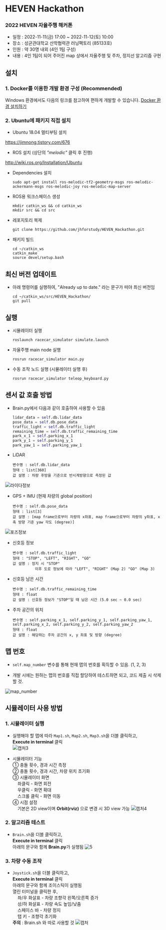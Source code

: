 # HEVEN Hackathon

### 2022 HEVEN 자율주행 해커톤
- 일정 : 2022-11-11(금) 17:00 ~ 2022-11-12(토) 10:00
- 장소 : 성균관대학교 산학협력관 러닝팩토리 (85133호)
- 인원 : 약 30명 내외 (4인 1팀 구성)
- 내용 : 4인 1팀이 되어 주어진 map 상에서 자율주행 및 주차, 정지선 알고리즘 구현

## 설치
### 1. Docker를 이용한 개발 환경 구성 (Recommended)

Windows 환경에서도 다음의 링크를 참고하여 편하게 개발할 수 있습니다.
[Docker 환경 설치하기](https://github.com/jhforstudy/HEVEN_Hackathon/blob/master/InstallDocker.md)

### 2. Ubuntu에 패키지 직접 설치

* Ubuntu 18.04 멀티부팅 설치

https://jimnong.tistory.com/676

* ROS 설치 (상단의 *"melodic"* 클릭 후 진행)

http://wiki.ros.org/Installation/Ubuntu

* Dependencies 설치

    ```
    sudo apt-get install ros-melodic-tf2-geometry-msgs ros-melodic-ackermann-msgs ros-melodic-joy ros-melodic-map-server
    ```

* ROS용 워크스페이스 생성

    ```
    mkdir catkin_ws && cd catkin_ws
    mkdir src && cd src
    ```
    
* 레포지토리 복제

    ```
    git clone https://github.com/jhforstudy/HEVEN_Hackathon.git
    ```

* 패키지 빌드

    ```
    cd ~/catkin_ws
    catkin_make
    source devel/setup.bash
    ```

## 최신 버전 업데이트

* 아래 명령어를 실행하여, "Already up to date." 라는 문구가 떠야 최신 버전임
    ```
    cd ~/catkin_ws/src/HEVEN_Hackathon/
    git pull
    ```

## 실행

* 시뮬레이터 실행
    ```
    roslaunch racecar_simulator simulate.launch
    ```
    
* 자율주행 main node 실행
    ```
    rosrun racecar_simulator main.py
    ```

* 수동 조작 노드 실행 (시뮬레이터 실행 후)
    ```
    rosrun racecar_simulator teleop_keyboard.py
    ```
## 센서 값 호출 방법

* Brain.py에서 다음과 같이 호출하여 사용할 수 있음
    ```python
    lidar_data = self.db.lidar_data
    pose_data = self.db.pose_data
    traffic_light = self.db.traffic_light
    remaining_time = self.db.traffic_remaining_time
    park_x_1 = self.parking_x_1
    park_y_1 = self.parking_y_1
    park_yaw_1 = self.parking_yaw_1
    ```

* LiDAR<br>
    ```
    변수명 : self.db.lidar_data
    형태 : list[360]
    값 설명 : 차량 후방을 기준으로 반시계방향으로 측정된 값
    ```
![라이다정보](https://user-images.githubusercontent.com/48710703/200983104-8a88354d-960b-4b2b-970f-fd6531710450.png)

* GPS + IMU (현재 차량의 global position)<br>
    ```
    변수명 : self.db.pose_data
    형태 : list[3]
    값 설명 : [map frame으로부터 차량의 x좌표, map frame으로부터 차량의 y좌표, x축 방향 기준 yaw 각도 (degree)]
    ```
![포즈정보](https://user-images.githubusercontent.com/48710703/200983112-4e640c43-f009-4d51-b6a7-d308253c548e.png)
    
* 신호등 정보 <br>
    ```
    변수명 : self.db.traffic_light
    형태 : "STOP", "LEFT", "RIGHT", "GO"
    값 설명 : 정지 시 "STOP"
              이후 도로 정보에 따라 "LEFT", "RIGHT" (Map 2) "GO" (Map 3)
    ```

* 신호등 남은 시간 <br>
    ```
    변수명 : self.db.traffic_remaining_time
    형태 : float
    값 설명 : 신호등 정보가 "STOP"일 때 남은 시간 (5.0 sec ~ 0.0 sec)
    ```
    
* 주차 공간의 위치 <br>
    ```
    변수명 : self.parking_x_1, self.parking_y_1, self.parking_yaw_1, self.parking_x_2, self.parking_y_2, self.parking_yaw_2
    형태 : float
    값 설명 : 해당하는 주차 공간의 x, y 좌표 및 방향 (degree)
    ```
    
## 맵 번호 

* `self.map_number` 변수를 통해 현재 맵의 번호를 획득할 수 있음. (1, 2, 3)

* 개발 시에는 원하는 맵의 번호를 직접 할당하여 테스트하면 되고, 코드 제출 시 삭제할 것.

![map_number](https://user-images.githubusercontent.com/48710703/200983738-14cd3c83-4cc9-4793-a48b-fddb10162eeb.png)


## 시뮬레이터 사용 방법

### 1. 시뮬레이터 실행

* 실행해야 할 맵에 따라 `Map1.sh`, `Map2.sh`, `Map3.sh`을 더블 클릭하고,<br>
**Execute in terminal** 클릭<br>
![캡처3](https://user-images.githubusercontent.com/48710703/199907347-0ea16bc2-b3c3-4a2b-aaeb-b652642cb594.PNG)

* 시뮬레이터 기능<br>
① 충돌 횟수, 경과 시간 측정<br>
② 충돌 횟수, 경과 시간, 차량 위치 초기화<br>
③ 시뮬레이터 화면<br>
&nbsp;&nbsp;&nbsp;&nbsp;좌클릭 - 화면 회전<br>
&nbsp;&nbsp;&nbsp;&nbsp;우클릭 - 화면 확대<br>
&nbsp;&nbsp;&nbsp;&nbsp;스크롤 클릭 - 화면 이동<br>
④ 시점 설정<br>
&nbsp;&nbsp;&nbsp;&nbsp;기본은 2D view이며 **Orbit(rviz)** 으로 변경 시 3D view 가능
![캡처4](https://user-images.githubusercontent.com/48710703/199908144-21a49b19-d5ba-4ae3-9c8c-605305b7932b.PNG)

### 2. 알고리즘 테스트

* `Brain.sh`을 더블 클릭하고,<br>
**Execute in terminal** 클릭<br>
아래의 문구와 함께 **Brain.py**가 실행됨
![5](https://user-images.githubusercontent.com/48710703/199909682-9c98e999-167f-4233-93a8-761018de8c94.PNG)
                       
### 3. 차량 수동 조작
* `Joystick.sh`을 더블 클릭하고,<br>
**Execute in terminal** 클릭<br>
아래의 문구와 함께 조이스틱이 실행됨<br>
열린 터미널을 클릭한 후,<br>
&nbsp;&nbsp;&nbsp;&nbsp;좌/우 화살표 - 차량 조향각 왼쪽/오른쪽 증가<br>
&nbsp;&nbsp;&nbsp;&nbsp;상/하 화살표 - 차량 속도 높임/낮춤<br>
&nbsp;&nbsp;&nbsp;&nbsp;스페이스 바 - 차량 정지<br>
&nbsp;&nbsp;&nbsp;&nbsp;탭 키 - 조향각 초기화<br>
**주의** : Brain.sh 와 따로 사용할 것
![캡처](https://user-images.githubusercontent.com/48710703/200274414-608ace90-05d1-4a65-8747-ead89e63efd6.PNG)
